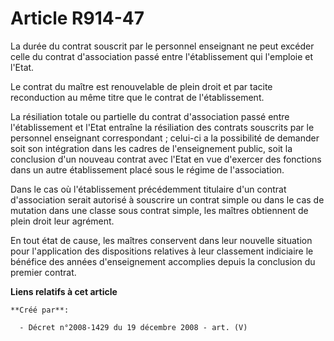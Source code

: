 # Article R914-47

La durée du contrat souscrit par le personnel enseignant ne peut excéder celle  du contrat d'association passé entre
l'établissement qui l'emploie et  l'Etat.

Le contrat du maître est renouvelable de plein droit  et par tacite reconduction au même titre que le contrat de
l'établissement.

La résiliation totale ou partielle du contrat  d'association passé entre l'établissement et l'Etat entraîne la résiliation
des  contrats souscrits par le personnel enseignant correspondant ; celui-ci a la  possibilité de demander soit son
intégration dans les cadres de l'enseignement  public, soit la conclusion d'un nouveau contrat avec l'Etat en vue d'exercer
des  fonctions dans un autre établissement placé sous le régime de  l'association.

Dans le cas où l'établissement précédemment  titulaire d'un contrat d'association serait autorisé à souscrire un contrat
simple ou dans le cas de mutation dans une classe sous contrat simple, les  maîtres obtiennent de plein droit leur agrément.

En tout état  de cause, les maîtres conservent dans leur nouvelle situation pour l'application  des dispositions relatives à
leur classement indiciaire le bénéfice des années  d'enseignement accomplies depuis la conclusion du premier contrat.

**Liens relatifs à cet article**

	**Créé par**:

	  - Décret n°2008-1429 du 19 décembre 2008 - art. (V)
